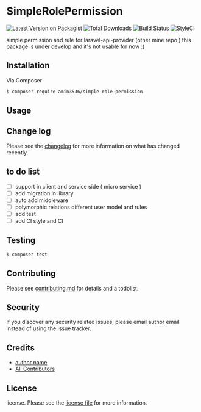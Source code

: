 # SimpleRolePermission

[![Latest Version on Packagist][ico-version]][link-packagist]
[![Total Downloads][ico-downloads]][link-downloads]
[![Build Status][ico-travis]][link-travis]
[![StyleCI][ico-styleci]][link-styleci]

simple permission and rule  for laravel-api-provider  (other mine repo ) 
this package is under develop and it's not usable for now :)  
## Installation

Via Composer

``` bash
$ composer require amin3536/simple-role-permission
```

## Usage

## Change log

Please see the [changelog](changelog.md) for more information on what has changed recently.

## to do list
- [ ] support in client and service side ( micro service )
- [ ] add migration in library 
- [ ] auto add middleware 
- [ ] polymorphic relations  different user model and rules  
- [ ] add test
- [ ] add CI style and CI 
 
## Testing

``` bash
$ composer test
```

## Contributing

Please see [contributing.md](contributing.md) for details and a todolist.

## Security

If you discover any security related issues, please email author email instead of using the issue tracker.

## Credits

- [author name][link-author]
- [All Contributors][link-contributors]

## License

license. Please see the [license file](license.md) for more information.

[ico-version]: https://img.shields.io/packagist/v/amin3536/simple-role-permission.svg?style=flat-square
[ico-downloads]: https://img.shields.io/packagist/dt/amin3536/simple-role-permission.svg?style=flat-square
[ico-travis]: https://img.shields.io/travis/amin3536/simple-role-permission/master.svg?style=flat-square
[ico-styleci]: https://styleci.io/repos/12345678/shield

[link-packagist]: https://packagist.org/packages/amin3536/simple-role-permission
[link-downloads]: https://packagist.org/packages/amin3536/simple-role-permission
[link-travis]: https://travis-ci.org/amin3536/simple-role-permission
[link-styleci]: https://styleci.io/repos/12345678
[link-author]: https://github.com/amin3536
[link-contributors]: ../../contributors
